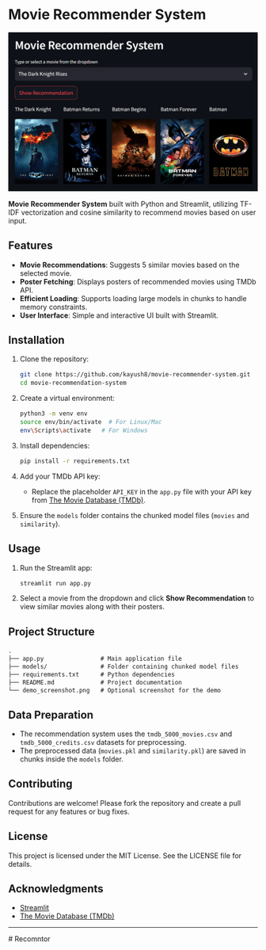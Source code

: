 # Movie Recommender System

![Demo Screenshot](demo_screenshot.png)

**Movie Recommender System** built with Python and Streamlit, utilizing TF-IDF vectorization and cosine similarity to recommend movies based on user input.

## Features

- **Movie Recommendations**: Suggests 5 similar movies based on the selected movie.
- **Poster Fetching**: Displays posters of recommended movies using TMDb API.
- **Efficient Loading**: Supports loading large models in chunks to handle memory constraints.
- **User Interface**: Simple and interactive UI built with Streamlit.

## Installation

1. Clone the repository:

   ```bash
   git clone https://github.com/kayush8/movie-recommender-system.git
   cd movie-recommendation-system
   ```

2. Create a virtual environment:

   ```bash
   python3 -m venv env
   source env/bin/activate  # For Linux/Mac
   env\Scripts\activate   # For Windows
   ```

3. Install dependencies:

   ```bash
   pip install -r requirements.txt
   ```

4. Add your TMDb API key:

   - Replace the placeholder `API_KEY` in the `app.py` file with your API key from [The Movie Database (TMDb)](https://www.themoviedb.org/).

5. Ensure the `models` folder contains the chunked model files (`movies` and `similarity`).

## Usage

1. Run the Streamlit app:

   ```bash
   streamlit run app.py
   ```

2. Select a movie from the dropdown and click **Show Recommendation** to view similar movies along with their posters.

## Project Structure

```
.
├── app.py                # Main application file
├── models/               # Folder containing chunked model files
├── requirements.txt      # Python dependencies
├── README.md             # Project documentation
└── demo_screenshot.png   # Optional screenshot for the demo
```

## Data Preparation

- The recommendation system uses the `tmdb_5000_movies.csv` and `tmdb_5000_credits.csv` datasets for preprocessing.
- The preprocessed data (`movies.pkl` and `similarity.pkl`) are saved in chunks inside the `models` folder.

## Contributing

Contributions are welcome! Please fork the repository and create a pull request for any features or bug fixes.

## License

This project is licensed under the MIT License. See the LICENSE file for details.

## Acknowledgments

- [Streamlit](https://streamlit.io/)
- [The Movie Database (TMDb)](https://www.themoviedb.org/)

---
#   R e c o m n t o r 
 
 